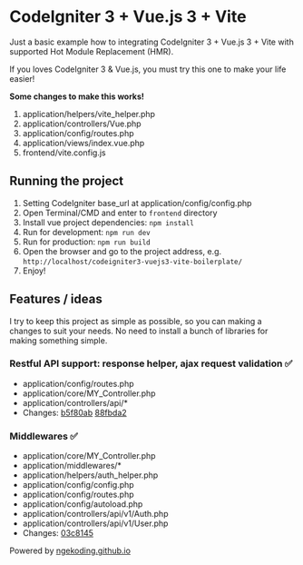 # CodeIgniter 3 + Vue.js 3 + Vite

Just a basic example how to integrating CodeIgniter 3 + Vue.js 3 + Vite with supported Hot Module Replacement (HMR).

If you loves CodeIgniter 3 & Vue.js, you must try this one to make your life easier!

**Some changes to make this works!**
1. application/helpers/vite_helper.php
2. application/controllers/Vue.php
3. application/config/routes.php
4. application/views/index.vue.php
5. frontend/vite.config.js

## Running the project
1. Setting CodeIgniter base_url at application/config/config.php
2. Open Terminal/CMD and enter to ```frontend``` directory
3. Install vue project dependencies: ```npm install```
4. Run for development: ```npm run dev```
5. Run for production: ```npm run build```
6. Open the browser and go to the project address, e.g. ```http://localhost/codeigniter3-vuejs3-vite-boilerplate/```
7. Enjoy!

## Features / ideas

I try to keep this project as simple as possible, so you can making a changes to suit your needs. No need to install a bunch of libraries for making something simple.

### Restful API support: response helper, ajax request validation ✅ 
- application/config/routes.php
- application/core/MY_Controller.php
- application/controllers/api/*
- Changes: [b5f80ab](https://github.com/ngekoding/codeigniter3-vuejs3-vite-boilerplate/commit/b5f80ab8261ce2e871951a5979b71eab38a903fd) [88fbda2](https://github.com/ngekoding/codeigniter3-vuejs3-vite-boilerplate/commit/88fbda2d5500056c6ae2985a42013baca609702b)

### Middlewares ✅
- application/core/MY_Controller.php
- application/middlewares/*
- application/helpers/auth_helper.php
- application/config/config.php
- application/config/routes.php
- application/config/autoload.php
- application/controllers/api/v1/Auth.php
- application/controllers/api/v1/User.php
- Changes: [03c8145](https://github.com/ngekoding/codeigniter3-vuejs3-vite-boilerplate/commit/03c814542611424efd70407f6b4e2e023500cdc4)

Powered by [ngekoding.github.io](https://ngekoding.github.io)

